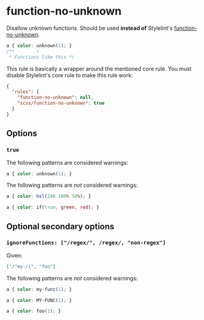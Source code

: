 # function-no-unknown

Disallow unknown functions. Should be used **instead of** Stylelint's [function-no-unknown](https://stylelint.io/user-guide/rules/list/at-rule-no-unknown).

```css
a { color: unknown(1); }
/**        ↑
 * Functions like this */
```

This rule is basically a wrapper around the mentioned core rule. You must disable Stylelint's core rule to make this rule work:

```json
{
  "rules": {
    "function-no-unknown": null,
    "scss/function-no-unknown": true
  }
}
```

## Options

### `true`

The following patterns are considered warnings:

```css
a { color: unknown(1); }
```

The following patterns are *not* considered warnings:

```css
a { color: hsl(240 100% 50%); }
```

```css
a { color: if(true, green, red); }
```

## Optional secondary options

### `ignoreFunctions: ["/regex/", /regex/, "non-regex"]`

Given:

```json
["/^my-/i", "foo"]
```

The following patterns are *not* considered warnings:

```css
a { color: my-func(1); }
```

```css
a { color: MY-FUNC(1); }
```

```css
a { color: foo(1); }
```
